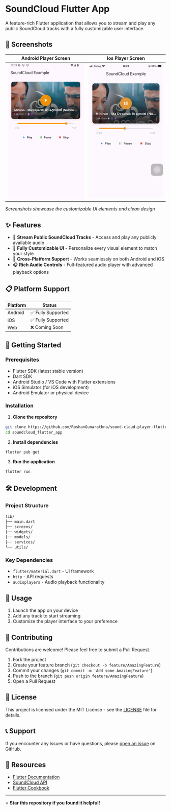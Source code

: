 # SoundCloud Flutter App

A feature-rich Flutter application that allows you to stream and play any public SoundCloud tracks with a fully customizable user interface.

## 📱 Screenshots

| Android Player Screen | Ios Player Screen |
|-------------|---------------|
| ![Android Player](screenshots/android_player.jpg) | ![Ios Player](screenshots/ios_player.png) |

*Screenshots showcase the customizable UI elements and clean design*

## ✨ Features

- 🎵 **Stream Public SoundCloud Tracks** - Access and play any publicly available audio
- 🎨 **Fully Customizable UI** - Personalize every visual element to match your style  
- 📱 **Cross-Platform Support** - Works seamlessly on both Android and iOS
- 🎧 **Rich Audio Controls** - Full-featured audio player with advanced playback options

## 📋 Platform Support

| Platform | Status |
|----------|--------|
| Android  | ✅ Fully Supported |
| iOS      | ✅ Fully Supported |
| Web      | ❌ Coming Soon |

## 🚀 Getting Started

### Prerequisites

- Flutter SDK (latest stable version)
- Dart SDK 
- Android Studio / VS Code with Flutter extensions
- iOS Simulator (for iOS development)
- Android Emulator or physical device

### Installation

1. **Clone the repository**
```bash
git clone https://github.com/RoshanGunarathna/sound-cloud-player-flutter.git
cd soundcloud_flutter_app
```

2. **Install dependencies**
```bash
flutter pub get
```

3. **Run the application**
```bash
flutter run
```

## 🛠️ Development

### Project Structure
```
lib/
├── main.dart
├── screens/
├── widgets/
├── models/
├── services/
└── utils/
```

### Key Dependencies
- `flutter/material.dart` - UI framework
- `http` - API requests
- `audioplayers` - Audio playback functionality

## 📖 Usage

1. Launch the app on your device
3. Add any track to start streaming
4. Customize the player interface to your preference

## 🤝 Contributing

Contributions are welcome! Please feel free to submit a Pull Request.

1. Fork the project
2. Create your feature branch (`git checkout -b feature/AmazingFeature`)
3. Commit your changes (`git commit -m 'Add some AmazingFeature'`)
4. Push to the branch (`git push origin feature/AmazingFeature`)
5. Open a Pull Request

## 📄 License

This project is licensed under the MIT License - see the [LICENSE](LICENSE) file for details.

## 📞 Support

If you encounter any issues or have questions, please [open an issue](https://github.com/RoshanGunarathna/sound-cloud-player-flutter.git) on GitHub.

## 🔗 Resources

- [Flutter Documentation](https://docs.flutter.dev/)
- [SoundCloud API](https://developers.soundcloud.com/)
- [Flutter Cookbook](https://docs.flutter.dev/cookbook)

---

⭐ **Star this repository if you found it helpful!**